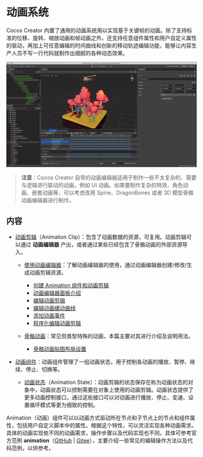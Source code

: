 # 动画系统

Cocos Creator 内置了通用的动画系统用以实现基于关键帧的动画。除了支持标准的位移、旋转、缩放动画和帧动画之外，还支持任意组件属性和用户自定义属性的驱动，再加上可任意编辑的时间曲线和创新的移动轨迹编辑功能，能够让内容生产人员不写一行代码就制作出细腻的各种动态效果。

![animation cover](index/main.gif)

> **注意**：Cocos Creator 自带的动画编辑器适用于制作一些不太复杂的、需要与逻辑进行联动的动画，例如 UI 动画。如果要制作复杂的特效、角色动画、嵌套动画等，可以考虑改用 Spine、DragonBones 或者 3D 模型骨骼动画编辑器进行制作。

## 内容

- [动画剪辑](animation-clip.md)（Animation Clip）：包含了动画数据的资源，可复用。动画剪辑可以通过 **动画编辑器** 产出，或者通过某些已经包含了骨骼动画的外部资源导入。

    - [使用动画编辑器](animation.md)：了解动画编辑器的使用，通过动画编辑器创建/修改/生成动画剪辑资源。
        - [创建 Animation 组件和动画剪辑](animation-create.md)
        - [动画编辑器面板介绍](animation-editor.md)
        - [编辑动画剪辑](edit-animation-clip.md)
        - [编辑动画缓动曲线](animation-curve.md)
        - [添加动画事件](animation-event.md)
        - [程序化编辑动画剪辑](use-animation-curve.md)

    - [骨骼动画](skeletal-animation.md)：常见但类型特殊的动画，本篇主要对其进行介绍及说明用法。
        - [骨骼动画贴图布局设置](joint-texture-layout.md)

- [动画组件](animation-component.md)：动画组件管理了一组动画状态，用于控制各动画的播放、暂停、继续、停止、切换等。
    - [动画状态](animation-state.md)（Animation State）：动画剪辑的状态保存在称为动画状态的对象中，动画状态可以控制需要在对象上使用的动画剪辑。动画状态提供了更多动画控制接口，通过这些接口可以对动画进行播放、停止、变速、设置循环模式等更为细致的控制。

Animation（动画）组件可以以动画方式驱动所在节点和子节点上的节点和组件属性，包括用户自定义脚本中的属性。根据这个特性，可以灵活实现各种动画需求。具体的动画实现依不同的动画需求，操作步骤以及代码实现也不同，具体可参考官方范例 **animation**（[GitHub](https://github.com/cocos-creator/test-cases-3d/tree/v3.0/assets/cases/animation) | [Gitee](https://gitee.com/mirrors_cocos-creator/test-cases-3d/tree/v3.0/assets/cases/animation)），主要介绍一些常见的编辑操作方法以及代码范例，以供参考。
